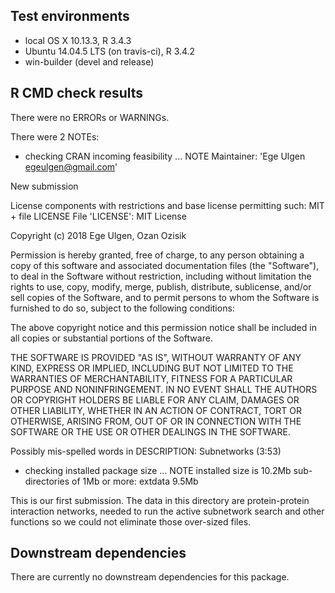## Test environments
* local OS X 10.13.3, R 3.4.3
* Ubuntu 14.04.5 LTS (on travis-ci), R 3.4.2
* win-builder (devel and release)

## R CMD check results
There were no ERRORs or WARNINGs. 

There were 2 NOTEs:
* checking CRAN incoming feasibility ... NOTE
Maintainer: 'Ege Ulgen <egeulgen@gmail.com>'

New submission

License components with restrictions and base license permitting such:
  MIT + file LICENSE
File 'LICENSE':
  MIT License
  
  Copyright (c) 2018 Ege Ulgen, Ozan Ozisik
  
  Permission is hereby granted, free of charge, to any person obtaining a copy
  of this software and associated documentation files (the "Software"), to deal
  in the Software without restriction, including without limitation the rights
  to use, copy, modify, merge, publish, distribute, sublicense, and/or sell
  copies of the Software, and to permit persons to whom the Software is
  furnished to do so, subject to the following conditions:
  
  The above copyright notice and this permission notice shall be included in all
  copies or substantial portions of the Software.
  
  THE SOFTWARE IS PROVIDED "AS IS", WITHOUT WARRANTY OF ANY KIND, EXPRESS OR
  IMPLIED, INCLUDING BUT NOT LIMITED TO THE WARRANTIES OF MERCHANTABILITY,
  FITNESS FOR A PARTICULAR PURPOSE AND NONINFRINGEMENT. IN NO EVENT SHALL THE
  AUTHORS OR COPYRIGHT HOLDERS BE LIABLE FOR ANY CLAIM, DAMAGES OR OTHER
  LIABILITY, WHETHER IN AN ACTION OF CONTRACT, TORT OR OTHERWISE, ARISING FROM,
  OUT OF OR IN CONNECTION WITH THE SOFTWARE OR THE USE OR OTHER DEALINGS IN THE
  SOFTWARE.

Possibly mis-spelled words in DESCRIPTION:
  Subnetworks (3:53)

* checking installed package size ... NOTE
  installed size is 10.2Mb
  sub-directories of 1Mb or more:
    extdata   9.5Mb

 This is our first submission. The data in this directory are protein-protein interaction networks, needed to run the active subnetwork search and other functions so we could not eliminate those over-sized files. 

## Downstream dependencies
There are currently no downstream dependencies for this package.